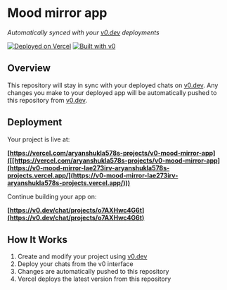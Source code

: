 # Mood mirror app

*Automatically synced with your [v0.dev](https://v0.dev) deployments*

[![Deployed on Vercel](https://img.shields.io/badge/Deployed%20on-Vercel-black?style=for-the-badge&logo=vercel)](https://vercel.com/aryanshukla578s-projects/v0-mood-mirror-app)
[![Built with v0](https://img.shields.io/badge/Built%20with-v0.dev-black?style=for-the-badge)](https://v0.dev/chat/projects/o7AXHwc4G6t)

## Overview

This repository will stay in sync with your deployed chats on [v0.dev](https://v0.dev).
Any changes you make to your deployed app will be automatically pushed to this repository from [v0.dev](https://v0.dev).

## Deployment

Your project is live at:

**[https://vercel.com/aryanshukla578s-projects/v0-mood-mirror-app]([[https://vercel.com/aryanshukla578s-projects/v0-mood-mirror-app](https://v0-mood-mirror-lae273irv-aryanshukla578s-projects.vercel.app/](https://v0-mood-mirror-lae273irv-aryanshukla578s-projects.vercel.app/)))**


Continue building your app on:

**[https://v0.dev/chat/projects/o7AXHwc4G6t](https://v0.dev/chat/projects/o7AXHwc4G6t)**

## How It Works

1. Create and modify your project using [v0.dev](https://v0.dev)
2. Deploy your chats from the v0 interface
3. Changes are automatically pushed to this repository
4. Vercel deploys the latest version from this repository
